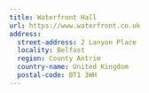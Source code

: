 ```yaml
---
title: Waterfront Hall
url: https://www.waterfront.co.uk
address:
  street-address: 2 Lanyon Place
  locality: Belfast
  region: County Antrim
  country-name: United Kingdom
  postal-code: BT1 3WH
---
```

